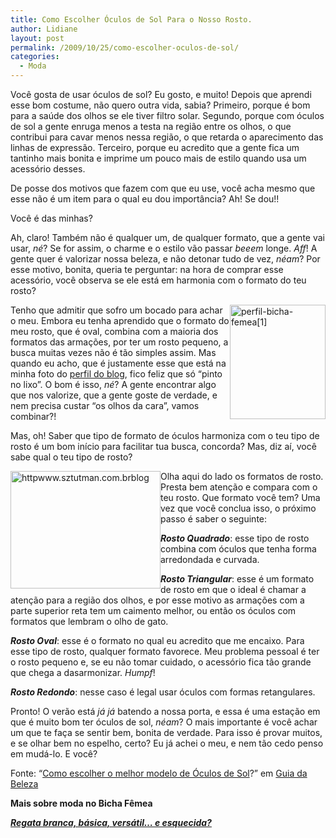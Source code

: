 ```yaml
---
title: Como Escolher Óculos de Sol Para o Nosso Rosto.
author: Lidiane
layout: post
permalink: /2009/10/25/como-escolher-oculos-de-sol/
categories:
  - Moda
---
```

Você gosta de usar óculos de sol? Eu gosto, e muito! Depois que aprendi esse bom costume, não quero outra vida, sabia? Primeiro, porque é bom para a saúde dos olhos se ele tiver filtro solar. Segundo, porque com óculos de sol a gente enruga menos a testa na região entre os olhos, o que contribui para cavar menos nessa região, o que retarda o aparecimento das linhas de expressão. Terceiro, porque eu acredito que a gente fica um tantinho mais bonita e imprime um pouco mais de estilo quando usa um acessório desses.

De posse dos motivos que fazem com que eu use, você acha mesmo que esse não é um item para o qual eu dou importância? Ah! Se dou!!

Você é das minhas?

Ah, claro! Também não é qualquer um, de qualquer formato, que a gente vai usar, _né_? Se for assim, o charme e o estilo vão passar _beeem_ longe. _Aff_! A gente quer é valorizar nossa beleza, e não detonar tudo de vez, _néam_? Por esse motivo, bonita, queria te perguntar: na hora de comprar esse acessório, você observa se ele está em harmonia com o formato do teu rosto?

[<img style="display: inline; margin-left: 0; margin-right: 0; border: 0;" title="perfil-bicha-femea[1]" src="https://www.trololodemulher.com.br/2009/10/perfilbichafemea1_thumb.jpg" border="0" alt="perfil-bicha-femea[1]" width="153" height="183" align="right" />](https://www.trololodemulher.com.br/2009/10/perfilbichafemea1.jpg) Tenho que admitir que sofro um bocado para achar o meu. Embora eu tenha aprendido que o formato do meu rosto, que é oval, combina com a maioria dos formatos das armações, por ter um rosto pequeno, a busca muitas vezes não é tão simples assim. Mas quando eu acho, que é justamente esse que está na minha foto do [perfil do blog](http://www.trololodemulher.com.br/about/), fico feliz que só “pinto no lixo”. O bom é isso, _né_? A gente encontrar algo que nos valorize, que a gente goste de verdade, e nem precisa custar “os olhos da cara”, vamos combinar?!

Mas, oh! Saber que tipo de formato de óculos harmoniza com o teu tipo de rosto é um bom início para facilitar tua busca, concorda? Mas, diz aí, você sabe qual o teu tipo de rosto?

[<img style="display: inline; margin-left: 0; margin-right: 0; border-width: 0;" title="httpwww.sztutman.com.brblog" src="https://www.trololodemulher.com.br/2009/10/httpwww-sztutman-com-brblog_thumb.jpg" border="0" alt="httpwww.sztutman.com.brblog" width="240" height="188" align="left" />](https://www.trololodemulher.com.br/2009/10/httpwww-sztutman-com-brblog.jpg)

Olha aqui do lado os formatos de rosto. Presta bem atenção e compara com o teu rosto. Que formato você tem? Uma vez que você conclua isso, o próximo passo é saber o seguinte:

**_Rosto Quadrado_**: esse tipo de rosto combina com óculos que tenha forma arredondada e curvada.

**_Rosto Triangular_**: esse é um formato de rosto em que o ideal é chamar a atenção para a região dos olhos, e por esse motivo as armações com a parte superior reta tem um caimento melhor, ou então os óculos com formatos que lembram o olho de gato.

**_Rosto Oval_**: esse é o formato no qual eu acredito que me encaixo. Para esse tipo de rosto, qualquer formato favorece. Meu problema pessoal é ter o rosto pequeno e, se eu não tomar cuidado, o acessório fica tão grande que chega a dasarmonizar. _Humpf_!

**_Rosto Redondo_**: nesse caso é legal usar óculos com formas retangulares.

Pronto! O verão está _já já_ batendo a nossa porta, e essa é uma estação em que é muito bom ter óculos de sol, _néam_? O mais importante é você achar um que te faça se sentir bem, bonita de verdade. Para isso é provar muitos, e se olhar bem no espelho, certo? Eu já achei o meu, e nem tão cedo penso em mudá-lo. E você?

Fonte: “<a href="http://www.guiadebeleza.org/guia-modelos-oculos-de-sol.php" target="_blank" rel="noopener noreferrer">Como escolher o melhor modelo de Óculos de Sol</a>?” em <a href="http://www.guiadebeleza.org/" target="_blank" rel="noopener noreferrer">Guia da Beleza</a>

**Mais sobre moda no Bicha Fêmea**

**_<a href="http://www.trololodemulher.com.br/2009/02/27/regata-branca-basica/" target="_self">Regata branca, básica, versátil&#8230; e esquecida?</a>_**